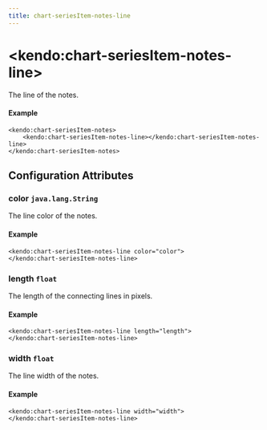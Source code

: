 ```yaml
---
title: chart-seriesItem-notes-line
---
```


# \<kendo:chart-seriesItem-notes-line\>

The line of the notes.

#### Example
    <kendo:chart-seriesItem-notes>
        <kendo:chart-seriesItem-notes-line></kendo:chart-seriesItem-notes-line>
    </kendo:chart-seriesItem-notes>

## Configuration Attributes

### color `java.lang.String`

The line color of the notes.

#### Example
    <kendo:chart-seriesItem-notes-line color="color">
    </kendo:chart-seriesItem-notes-line>

### length `float`

The length of the connecting lines in pixels.

#### Example
    <kendo:chart-seriesItem-notes-line length="length">
    </kendo:chart-seriesItem-notes-line>

### width `float`

The line width of the notes.

#### Example
    <kendo:chart-seriesItem-notes-line width="width">
    </kendo:chart-seriesItem-notes-line>

